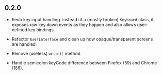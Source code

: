 ## 0.2.0

* Redo key input handling. Instead of a (mostly broken) `Keyboard` class, it
  exposes raw key down events as they happen and also allows user-defined
  key bindings.

* Refactor `UserInterface` and clean up how opaque/transparent screens are
  handled.
  
* Remove (useless) `write()` method.

* Handle semicolon keyCode difference between Firefox (59) and Chrome (186).
